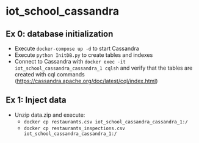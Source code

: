 # iot_school_cassandra

## Ex 0: database initialization
* Execute `docker-compose up -d` to start Cassandra
* Execute `python InitDB.py` to create tables and indexes
* Connect to Cassandra with `docker exec -it iot_school_cassandra_cassandra_1 cqlsh` and verify that the tables are created with cql commands (https://cassandra.apache.org/doc/latest/cql/index.html)

## Ex 1: Inject data
* Unzip data.zip and execute:
  * `docker cp restaurants.csv iot_school_cassandra_cassandra_1:/`
  * `docker cp restaurants_inspections.csv iot_school_cassandra_cassandra_1:/`